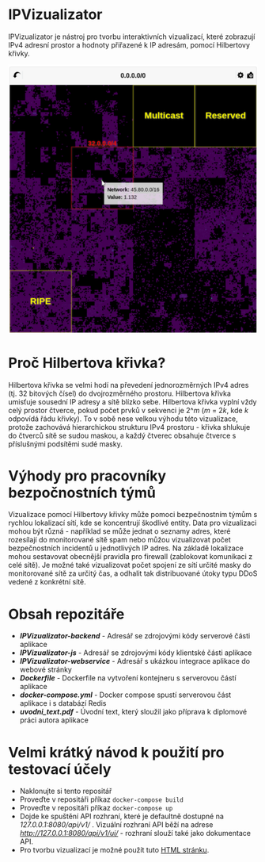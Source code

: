 IPVizualizator
==============

IPVizualizator je nástroj pro tvorbu interaktivních vizualizací, které zobrazují IPv4 adresní prostor a hodnoty přiřazené k IP adresám, pomocí Hilbertovy křivky.

![Vizualizace](./ipvizualizator.png)

Proč Hilbertova křivka?
======================
Hilbertova křivka se velmi hodí na převedení jednorozměrných  IPv4 adres (tj. 32 bitových čísel) do dvojrozměrného prostoru. Hilbertova křivka umisťuje sousední IP adresy a sítě blízko sebe. Hilbertova křivka vyplní vždy celý prostor čtverce, pokud počet prvků v sekvenci je 2^*m* (*m* =  2*k*, kde *k* odpovídá řádu křivky). To v sobě nese velkou výhodu této vizualizace, protože zachovává hierarchickou strukturu IPv4 prostoru - křivka shlukuje do čtverců sítě se sudou maskou, a každý čtverec obsahuje čtverce s příslušnými podsítěmi sudé masky.


Výhody pro pracovníky bezpočnostních týmů
=========================================
Vizualizace pomocí Hilbertovy křivky může pomoci bezpečnostním týmům s rychlou lokalizací sítí, kde se koncentrují škodlivé entity. Data pro vizualizaci mohou být různá - například se může jednat o seznamy adres, které rozesílají do monitorované sítě spam nebo můžou vizualizovat počet bezpečnostních incidentů u jednotlivých IP adres. Na základě lokalizace mohou sestavovat obecnější pravidla pro firewall (zablokovat komunikaci z celé sítě). Je možné také vizualizovat počet spojení ze sítí určité masky do monitorované sítě za určitý čas, a odhalit tak distribuované útoky typu DDoS vedené z konkrétní sítě.

Obsah repozitáře
===============
- ***IPVizualizator-backend*** - Adresář se zdrojovými kódy serverové části aplikace
- ***IPVizualizator-js*** - Adresář se zdrojovými kódy klientské části aplikace
- ***IPVizualizator-webservice*** - Adresář s ukázkou integrace aplikace do webové stránky
- ***Dockerfile*** - Dockerfile na vytvoření kontejneru s serverovou částí aplikace
- ***docker-compose.yml*** - Docker compose spustí serverovou část aplikace i s databází Redis
- ***uvodni_text.pdf*** - Úvodní text, který sloužil jako příprava k diplomové práci autora aplikace

Velmi krátký návod k použití pro testovací účely
==============

- Naklonujte si tento repositář
- Proveďte v repositáři příkaz  `docker-compose build`
- Proveďte v repositáři příkaz  `docker-compose up`
- Dojde ke spuštění API rozhraní, které je defaultně dostupné na _127.0.0.1:8080/api/v1/_ . Vizuální rozhraní API běží na adrese _http://127.0.0.1:8080/api/v1/ui/_ - rozhraní slouží také jako dokumentace API.
- Pro tvorbu vizualizací je možné použít tuto [HTML stránku](./IPVizualizator-webservice/index.html).
